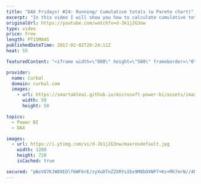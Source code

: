```yaml
---
title: "DAX Fridays! #24: Running/ Cumulative totals (w Pareto chart)"
excerpt: "In this video I will show you how to calculate cumulative totals or running totals with DAX/ powerpivot.  We will calculate running totals with a Date and with another column (not a date).  Link to Matt's Blog post: http://exceleratorbi.com.au/cumulative-running-total-based-on-highest-value/  Link to"
originalUrl: https://youtube.com/watch?v=d-Jk1j2G3nw
type: video
price: Free
length: PT15M44S
publishedDateTime: 2017-02-02T20:24:11Z
heat: 55

featuredContent: "<iframe width=\"800\" height=\"500\" frameborder=\"0\" src=\"https://www.youtube.com/embed/d-Jk1j2G3nw\" allow=\"accelerometer; autoplay; encrypted-media; gyroscope; picture-in-picture\" allowfullscreen></iframe>"

provider:
  name: Curbal
  domain: curbal.com
  images:
    - url: https://smartableai.github.io/microsoft-power-bi/assets/images/organizations/curbal.com-50x50.jpg
      width: 50
      height: 50

topics:
  - Power BI
  - DAX

images:
  - url: https://i.ytimg.com/vi/d-Jk1j2G3nw/maxresdefault.jpg
    width: 1280
    height: 720
    isCached: true

secured: "pWzVO7KJW8XEOlf6WF6rE/zyXuDTnZZXRYsIEe9M8bOXNP7+Ks+Mh7mrN//4NzaYj+gKQ9OdPvz8BHRHas8n4thK8ZFrdlbqlVrr7udVmWOdgxNeP5vLQux9kbUZJmztLODREwIFWD2r7+1Lv9oebyz2ao/x4G1kD88s2Yo+POs8/49e+49zv03yLlMBy+5tCICn8eBO7sxI2HOdtg7hJ94s+iWBjbp95sbdPZzeuXZlW7AUfHMLLyn4NRQWx2tufQUvAQzVyyTjhyTFhhuPzVuft33SpchplOO5VC+Fei0cGIyPYbFW0Wnr7PFQk6oqCwnDQiiEhxZiEfQYlup+3HD3FuBOJAVpi7NH8UI8y9dWbmJwKHfqbQdumwqpzAAxacCFm3zCMjPyqcquC1SgI6MQZ6F4DUvHaTHXFwvK4Dk=;bgAnCcuRCFgsnOllpl4lbw=="
---
```


